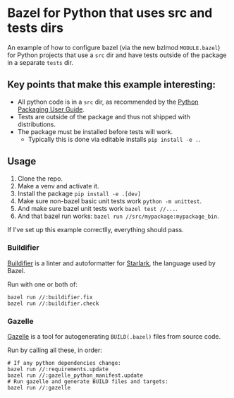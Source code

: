 # Bazel for Python that uses src and tests dirs

An example of how to configure bazel (via the new bzlmod `MODULE.bazel`) for Python
projects that use a `src` dir and have tests outside of the package in a separate
`tests` dir.


## Key points that make this example interesting:

+ All python code is in a `src` dir, as recommended by the [Python Packaging
  User Guide][packaging_guide].
+ Tests are outside of the package and thus not shipped with distributions.
+ The package must be installed before tests will work.
  + Typically this is done via editable installs `pip install -e .`.


[packaging_guide]: https://packaging.python.org/en/latest/tutorials/packaging-projects/


## Usage

1. Clone the repo.
1. Make a venv and activate it.
1. Install the package `pip install -e .[dev]`
1. Make sure non-bazel basic unit tests work `python -m unittest`.
1. And make sure bazel unit tests work `bazel test //...`.
1. And that bazel run works: `bazel run //src/mypackage:mypackage_bin`.

If I've set up this example correctlly, everything should pass.


### Buildifier

[Buildifier][buildifier] is a linter and autoformatter for [Starlark][starlark],
the language used by Bazel.

Run with one or both of:

```shell
bazel run //:buildifier.fix
bazel run //:buildifier.check
```


[buildifier]: https://github.com/bazelbuild/buildtools/blob/master/buildifier/README.md
[starlark]: https://github.com/bazelbuild/starlark


### Gazelle

[Gazelle][gazelle] is a tool for autogenerating `BUILD(.bazel)` files from source
code.

Run by calling all these, in order:

```shell
# If any python dependencies change:
bazel run //:requirements.update
bazel run //:gazelle_python_manifest.update
# Run gazelle and generate BUILD files and targets:
bazel run //:gazelle
```

[gazelle]: https://github.com/bazelbuild/bazel-gazelle
